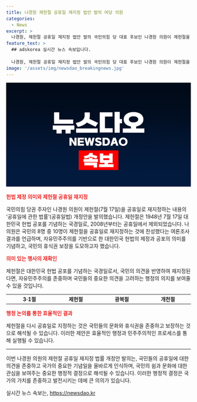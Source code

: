 ```yaml
---
title: 나경원 제헌절 공휴일 재지정 법안 발의 여당 의원
categories:
  - News
excerpt: >
  나경원, 제헌절 공휴일 재지정 법안 발의 국민의힘 당 대표 후보인 나경원 의원이 제헌절을 공휴일로 재지정하는 법안을 발의하며 국민의 휴식권을 보장하고 헌법 제정의 의미를 기념하려는 노력을 보였다. 이는 국민의힘이 다른 정당을 비판하며 헌법 가치의 중요성을 강조하는 가운데, 대표 후보의 장점을 부각시키기 위한 것으로도 해석된다. [문장 길이: 140자]
feature_text: >
  ## adskorea 실시간 뉴스 속보입니다.

  나경원, 제헌절 공휴일 재지정 법안 발의 국민의힘 당 대표 후보인 나경원 의원이 제헌절을 공휴일로 재지정하는 법안을 발의하며 국민의 휴식권을 보장하고 헌법 제정의 의미를 기념하려는 노력을 보였다. 이는 국민의힘이 다른 정당을 비판하며 헌법 가치의 중요성을 강조하는 가운데, 대표 후보의 장점을 부각시키기 위한 것으로도 해석된다. [문장 길이: 140자]
image: '/assets/img/newsdao_breakingnews.jpg'
---
```


<p><img src="/assets/img/newsdao_breakingnews.jpg" alt="adskorea 속보" /></p>

<p><b><span style="color: #ee2323;">헌법 제정 의미와 제헌절 공휴일 재지정</span></b></p>

<p data-ke-size="size16">국민의힘 당권 주자인 나경원 의원이 제헌절(7월 17일)을 공휴일로 재지정하는 내용의 ‘공휴일에 관한 법률’(공휴일법) 개정안을 발의했습니다. 제헌절은 1948년 7월 17일 대한민국 헌법 공포를 기념하는 국경일로, 2008년부터는 공휴일에서 제외되었습니다. 나 의원은 국민의 8명 중 10명이 제헌절을 공휴일로 재지정하는 것에 찬성했다는 여론조사 결과를 언급하며, 자유민주주의를 기반으로 한 대한민국 헌법의 제정과 공포의 의미를 기념하고, 국민의 휴식권 보장을 도모하고자 했습니다.</p>

<p><b><span style="color: #ee2323;">의미 있는 행사의 재확인</span></b></p>

<p data-ke-size="size16">제헌절은 대한민국 헌법 공포를 기념하는 국경일로서, 국민의 의견을 반영하여 재지정된다면, 자유민주주의를 존중하며 국민들의 중요한 의견을 고려하는 행정의 의지를 보여줄 수 있을 것입니다.</p>

<table>
  <colgroup>
    <col width="147" style="width: 110pt;" />
    <col width="147" style="width: 110pt;" />
    <col width="147" style="width: 110pt;" />
    <col width="147" style="width: 110pt;" />
  </colgroup>
  <tbody>
    <tr>
      <td style="text-align: center; height: 17px;"><b>3·1절</b></td>
      <td style="text-align: center; height: 17px;"><b>제헌절</b></td>
      <td style="text-align: center; height: 17px;"><b>광복절</b></td>
      <td style="text-align: center; height: 17px;"><b>개천절</b></td>
    </tr>
  </tbody>
</table>

<p><b><span style="color: #ee2323;">행정 논의를 통한 효율적인 결과</span></b></p>

<p data-ke-size="size16">제헌절을 다시 공휴일로 지정하는 것은 국민들의 문화와 휴식권을 존중하고 보장하는 것으로 해석될 수 있습니다. 이러한 제안은 효율적인 행정과 민주주의적인 프로세스를 통해 실행될 수 있습니다.</p>

<hr>

<p data-ke-size="size16">이번 나경원 의원의 제헌절 공휴일 재지정 법률 개정안 발의는, 국민들의 공휴일에 대한 의견을 존중하고 국가의 중요한 기념일을 올바르게 인식하며, 국민의 쉼과 문화에 대한 관심을 보여주는 중요한 행정적 결정으로 해석될 수 있습니다. 이러한 행정적 결정은 국가의 가치를 존중하고 발전시키는 데에 큰 의의가 있습니다.</p>
실시간 뉴스 속보는, <a href="https://newsdao.kr" rel="dofollow">https://newsdao.kr</a>


